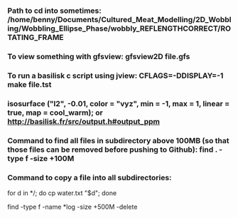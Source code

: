 ### Path to cd into sometimes: /home/benny/Documents/Cultured_Meat_Modelling/2D_Wobbling/Wobbling_Ellipse_Phase/wobbly_REFLENGTHCORRECT/ROTATING_FRAME

### To view something with gfsview: gfsview2D file.gfs

### To run a basilisk c script using jview: CFLAGS=-DDISPLAY=-1 make file.tst

### isosurface ("l2", -0.01, color = "vyz", min = -1, max = 1, linear = true, map = cool_warm); or http://basilisk.fr/src/output.h#output_ppm 

### Command to find all files in subdirectory above 100MB (so that those files can be removed before pushing to Github): find . -type f -size +100M

### Command to copy a file into all subdirectories: 
for d in */; do cp water.txt "$d"; done

find -type f -name *log -size +500M -delete